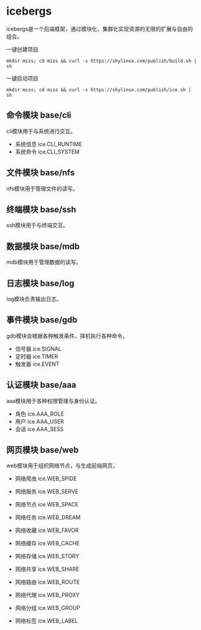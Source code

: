 # icebergs

icebergs是一个后端框架，通过模块化、集群化实现资源的无限的扩展与自由的组合。

一键创建项目
```
mkdir miss; cd miss && curl -s https://shylinux.com/publish/build.sh | sh
```
一键启动项目
```
mkdir miss; cd miss && curl -s https://shylinux.com/publish/ice.sh | sh
```

## 命令模块 base/cli

cli模块用于与系统进行交互。

- 系统信息 ice.CLI_RUNTIME
- 系统命令 ice.CLI_SYSTEM

## 文件模块 base/nfs

nfs模块用于管理文件的读写。

## 终端模块 base/ssh

ssh模块用于与终端交互。

## 数据模块 base/mdb

mdb模块用于管理数据的读写。

## 日志模块 base/log

log模块负责输出日志。

## 事件模块 base/gdb

gdb模块会根据各种触发条件，择机执行各种命令。

- 信号器 ice.SIGNAL
- 定时器 ice.TIMER
- 触发器 ice.EVENT

## 认证模块 base/aaa

aaa模块用于各种权限管理与身份认证。

- 角色 ice.AAA_ROLE
- 用户 ice.AAA_USER
- 会话 ice.AAA_SESS

## 网页模块 base/web

web模块用于组织网络节点，与生成前端网页，

- 网络爬虫 ice.WEB_SPIDE
- 网络服务 ice.WEB_SERVE
- 网络节点 ice.WEB_SPACE
- 网络任务 ice.WEB_DREAM

- 网络收藏 ice.WEB_FAVOR
- 网络缓存 ice.WEB_CACHE
- 网络存储 ice.WEB_STORY
- 网络共享 ice.WEB_SHARE

- 网络路由 ice.WEB_ROUTE
- 网络代理 ice.WEB_PROXY
- 网络分组 ice.WEB_GROUP
- 网络标签 ice.WEB_LABEL

